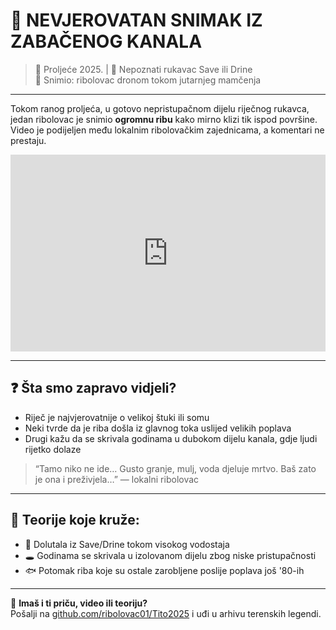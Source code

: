 # 🎣 NEVJEROVATAN SNIMAK IZ ZABAČENOG KANALA

> 📅 Proljeće 2025. | 📍 Nepoznati rukavac Save ili Drine  
> 🎥 Snimio: ribolovac dronom tokom jutarnjeg mamčenja

---

Tokom ranog proljeća, u gotovo nepristupačnom dijelu riječnog rukavca, jedan ribolovac je snimio **ogromnu ribu** kako mirno klizi tik ispod površine.  
Video je podijeljen među lokalnim ribolovačkim zajednicama, a komentari ne prestaju.

<div align="center">
  <iframe width="100%" height="315" src="https://www.youtube.com/embed/8W3dT8PZbUw" frameborder="0" allowfullscreen></iframe>
</div>

---

## ❓ Šta smo zapravo vidjeli?

- Riječ je najvjerovatnije o velikoj štuki ili somu
- Neki tvrde da je riba došla iz glavnog toka uslijed velikih poplava
- Drugi kažu da se skrivala godinama u dubokom dijelu kanala, gdje ljudi rijetko dolaze

> “Tamo niko ne ide… Gusto granje, mulj, voda djeluje mrtvo. Baš zato je ona i preživjela…” — lokalni ribolovac

---

## 🧠 Teorije koje kruže:

- 🌊 Dolutala iz Save/Drine tokom visokog vodostaja
- 🕳️ Godinama se skrivala u izolovanom dijelu zbog niske pristupačnosti
- 🐟 Potomak riba koje su ostale zarobljene poslije poplava još '80-ih

---

📢 **Imaš i ti priču, video ili teoriju?**  
Pošalji na [github.com/ribolovac01/Tito2025](https://github.com/ribolovac01/Tito2025) i uđi u arhivu terenskih legendi.
